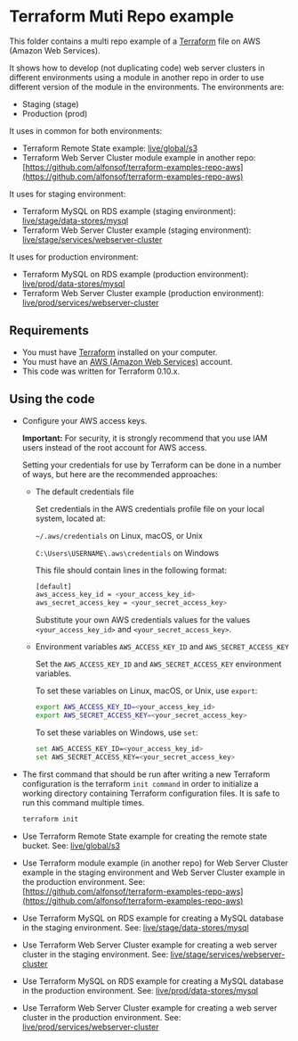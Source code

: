 # Terraform Muti Repo example

This folder contains a multi repo example of a [Terraform](https://www.terraform.io/) file on AWS (Amazon Web Services).

It shows how to develop (not duplicating code) web server clusters in different environments using a module in another repo in order to use different version of the module in the environments.
The environments are:

* Staging (stage)
* Production (prod)

It uses in common for both environments:

* Terraform Remote State example: [live/global/s3](live/global/s3)
* Terraform Web Server Cluster module example in another repo: [https://github.com/alfonsof/terraform-examples-repo-aws](https://github.com/alfonsof/terraform-examples-repo-aws)

It uses for staging environment:

* Terraform MySQL on RDS example (staging environment): [live/stage/data-stores/mysql](live/stage/data-stores/mysql)
* Terraform Web Server Cluster example (staging environment): [live/stage/services/webserver-cluster](live/stage/services/webserver-cluster)

It uses for production environment:

* Terraform MySQL on RDS example (production environment): [live/prod/data-stores/mysql](live/prod/data-stores/mysql)
* Terraform Web Server Cluster example (production environment): [live/prod/services/webserver-cluster](live/prod/services/webserver-cluster)

## Requirements

* You must have [Terraform](https://www.terraform.io/) installed on your computer.
* You must have an [AWS (Amazon Web Services)](http://aws.amazon.com/) account.
* This code was written for Terraform 0.10.x.

## Using the code

* Configure your AWS access keys.

  **Important:** For security, it is strongly recommend that you use IAM users instead of the root account for AWS access.

  Setting your credentials for use by Terraform can be done in a number of ways, but here are the recommended approaches:

  * The default credentials file
  
    Set credentials in the AWS credentials profile file on your local system, located at:

    `~/.aws/credentials` on Linux, macOS, or Unix

    `C:\Users\USERNAME\.aws\credentials` on Windows

    This file should contain lines in the following format:

    ```bash
    [default]
    aws_access_key_id = <your_access_key_id>
    aws_secret_access_key = <your_secret_access_key>
    ```
    Substitute your own AWS credentials values for the values `<your_access_key_id>` and `<your_secret_access_key>`.

  * Environment variables `AWS_ACCESS_KEY_ID` and `AWS_SECRET_ACCESS_KEY`
  
    Set the `AWS_ACCESS_KEY_ID` and `AWS_SECRET_ACCESS_KEY` environment variables.

    To set these variables on Linux, macOS, or Unix, use `export`:

    ```bash
    export AWS_ACCESS_KEY_ID=<your_access_key_id>
    export AWS_SECRET_ACCESS_KEY=<your_secret_access_key>
    ```

    To set these variables on Windows, use `set`:

    ```bash
    set AWS_ACCESS_KEY_ID=<your_access_key_id>
    set AWS_SECRET_ACCESS_KEY=<your_secret_access_key>
    ```

* The first command that should be run after writing a new Terraform configuration is the terraform `init command` in order to initialize a working directory containing Terraform configuration files. It is safe to run this command multiple times.

  ```bash
  terraform init
  ```

* Use Terraform Remote State example for creating the remote state bucket. See: [live/global/s3](live/global/s3)

* Use Terraform module example (in another repo) for Web Server Cluster example in the staging environment and Web Server Cluster example in the production environment. See: [https://github.com/alfonsof/terraform-examples-repo-aws](https://github.com/alfonsof/terraform-examples-repo-aws)

* Use Terraform MySQL on RDS example for creating a MySQL database in the staging environment. See: [live/stage/data-stores/mysql](live/stage/data-stores/mysql)

* Use Terraform Web Server Cluster example for creating a web server cluster in the staging environment. See: [live/stage/services/webserver-cluster](live/stage/services/webserver-cluster)

* Use Terraform MySQL on RDS example for creating a MySQL database in the production environment. See: [live/prod/data-stores/mysql](live/prod/data-stores/mysql)

* Use Terraform Web Server Cluster example for creating a web server cluster in the production environment. See: [live/prod/services/webserver-cluster](live/prod/services/webserver-cluster)
